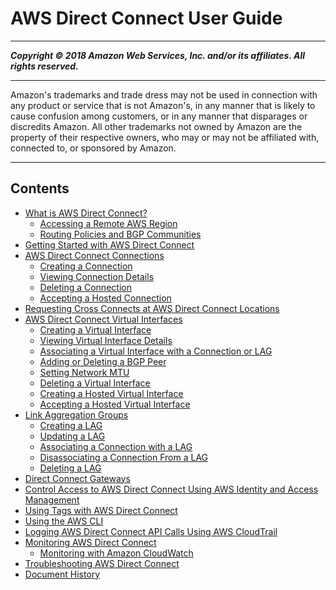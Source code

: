 # AWS Direct Connect User Guide

-----
*****Copyright &copy; 2018 Amazon Web Services, Inc. and/or its affiliates. All rights reserved.*****

-----
Amazon's trademarks and trade dress may not be used in 
     connection with any product or service that is not Amazon's, 
     in any manner that is likely to cause confusion among customers, 
     or in any manner that disparages or discredits Amazon. All other 
     trademarks not owned by Amazon are the property of their respective
     owners, who may or may not be affiliated with, connected to, or 
     sponsored by Amazon.

-----
## Contents
+ [What is AWS Direct Connect?](Welcome.md)
   + [Accessing a Remote AWS Region](remote_regions.md)
   + [Routing Policies and BGP Communities](routing-and-bgp.md)
+ [Getting Started with AWS Direct Connect](getting_started.md)
+ [AWS Direct Connect Connections](WorkingWithConnections.md)
   + [Creating a Connection](create-connection.md)
   + [Viewing Connection Details](viewdetails.md)
   + [Deleting a Connection](deleteconnection.md)
   + [Accepting a Hosted Connection](acceptSub1Gconnection.md)
+ [Requesting Cross Connects at AWS Direct Connect Locations](Colocation.md)
+ [AWS Direct Connect Virtual Interfaces](WorkingWithVirtualInterfaces.md)
   + [Creating a Virtual Interface](create-vif.md)
   + [Viewing Virtual Interface Details](viewvifdetails.md)
   + [Associating a Virtual Interface with a Connection or LAG](associate-vif.md)
   + [Adding or Deleting a BGP Peer](add-peer-to-vif.md)
   + [Setting Network MTU](set-jumbo-frames-vif.md)
   + [Deleting a Virtual Interface](deletevif.md)
   + [Creating a Hosted Virtual Interface](createhostedvirtualinterface.md)
   + [Accepting a Hosted Virtual Interface](accepthostedvirtualinterface.md)
+ [Link Aggregation Groups](lags.md)
   + [Creating a LAG](create-lag.md)
   + [Updating a LAG](update-lag.md)
   + [Associating a Connection with a LAG](associate-connection-with-lag.md)
   + [Disassociating a Connection From a LAG](disassociate-connection-from-lag.md)
   + [Deleting a LAG](delete-lag.md)
+ [Direct Connect Gateways](direct-connect-gateways.md)
+ [Control Access to AWS Direct Connect Using AWS Identity and Access Management](using_iam.md)
+ [Using Tags with AWS Direct Connect](using-tags.md)
+ [Using the AWS CLI](using-cli.md)
+ [Logging AWS Direct Connect API Calls Using AWS CloudTrail](logging_dc_api_calls.md)
+ [Monitoring AWS Direct Connect](monitoring-overview.md)
   + [Monitoring with Amazon CloudWatch](monitoring-cloudwatch.md)
+ [Troubleshooting AWS Direct Connect](Troubleshooting.md)
+ [Document History](AboutThisGuide.md)